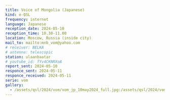 ```yaml
---
title: Voice of Mongolia (Japanese)
kind: e-QSL
frequency: internet
language: Japanese
reception_date: 2024-05-10
reception_time: 10.30-11.00
location: Moscow, Russia (inside city)
mail_to: mailto:mnb_vom@yahoo.com
# receiver: BELKA
# antenna: telescopic
station: ulaanbaatar
# youtube_id: fYv4CKNRXoA
report_sent: 2024-05-10
responce_sent: 2024-05-11
responce_received: 2024-05-11
serie: vom
gallery:
  - /assets/qsl/2024/vom/vom_jp_10may2024_full.jpg:/assets/qsl/2024/vom/vom_jp_10may2024_small.jpg
---
```


